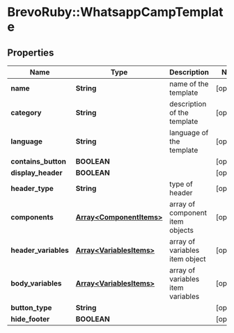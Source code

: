 # BrevoRuby::WhatsappCampTemplate

## Properties
Name | Type | Description | Notes
------------ | ------------- | ------------- | -------------
**name** | **String** | name of the template | [optional] 
**category** | **String** | description of the template | [optional] 
**language** | **String** | language of the template | [optional] 
**contains_button** | **BOOLEAN** |  | [optional] 
**display_header** | **BOOLEAN** |  | [optional] 
**header_type** | **String** | type of header | [optional] 
**components** | [**Array&lt;ComponentItems&gt;**](ComponentItems.md) | array of component item objects | [optional] 
**header_variables** | [**Array&lt;VariablesItems&gt;**](VariablesItems.md) | array of variables item object | [optional] 
**body_variables** | [**Array&lt;VariablesItems&gt;**](VariablesItems.md) | array of variables item variables | [optional] 
**button_type** | **String** |  | [optional] 
**hide_footer** | **BOOLEAN** |  | [optional] 


